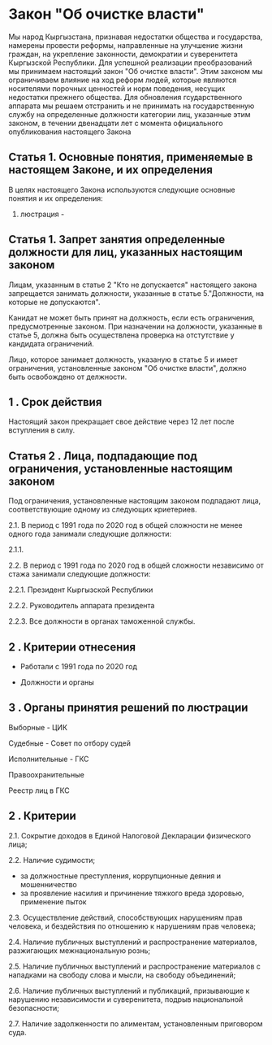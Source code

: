 
# Закон "Об очистке власти"

Мы народ Кыргызстана, признавая недостатки общества и государства, намерены провести реформы, направленные на улучшение жизни граждан, на укрепление законности, демократии и суверенитета Кыргызской Республики. Для успешной реализации преобразований мы принимаем настоящий закон "Об очистке власти". 
Этим законом мы ограничиваем влияние на ход реформ людей, которые являются носителями порочных ценностей и норм поведения, несущих недостатки прежнего общества. Для обновления гсударственного аппарата мы решаем отстранить и не принимать на государственную службу на определенные должности категории лиц, указанные этим законом, в течении двенадцати лет с момента официального опубликования настоящего Закона

## Статья 1. Основные понятия, применяемые в настоящем Законе, и их определения

В целях настоящего Закона используются следующие основные понятия и их определения:

1) люстрация - 

## Статья 1. Запрет занятия определенные должности для лиц, указанных настоящим законом
Лицам, указанным в статье 2 "Кто не допускается" настоящего закона запрещается занимать должности, указанные в статье 5."Должности, на которые не допускаются". 

Канидат не может быть принят на должность, если есть ограничения, предусмотренные законом. При назначении на должности, указанные в статье 5, должна быть осуществлена проверка на отстутствие у кандидата ограничений. 

Лицо, которое занимает должность, указаную в статье 5 и имеет ограничения, установленные законом "Об очистке власти", должно быть освобождено от делжности. 

## 1 . Срок действия 

Настоящий закон прекращает свое действие через 12 лет после вступления в силу.

## Статья 2 . Лица, подпадающие под ограничения, установленные настоящим законом

Под ограничения, установленные настоящим законом подпадают лица, соответствующие одному из следующих криетериев.

2.1. В период с 1991 года по 2020 год в общей сложности не менее одного года занимали следующие должности:

2.1.1. 

2.2. В период с 1991 года по 2020 год в общей сложности независимо от стажа занимали следующие должности:

2.2.1. Президент Кыргызской Республики

2.2.2. Руководитель аппарата президента

2.2.3. Все должности в органах таможенной службы.

## 2 . Критерии отнесения

- Работали с 1991 года по 2020 год

- Должности и органы

## 3 . Органы принятия решений по люстрации

Выборные - ЦИК

Судебные - Совет по отбору судей

Исполнительные - ГКС

Правоохранительные

Реестр лиц в ГКС

## 2 . Критерии

2.1. Сокрытие доходов в Единой Налоговой Декларации физического лица;

2.2. Наличие судимости;
-  за должностные преступления, коррупционные деяния и мошенничество
- за проявление насилия и причинение тяжкого вреда здоровью, применение пыток

2.3. Осуществление действий, способствующих нарушениям прав человека, и бездействия по отношению к нарушениям прав человека;

2.4. Наличие публичных выступлений и распространение материалов, разжигающих межнациональную рознь;

2.5. Наличие публичных выступлений и распространение материалов с нападками на свободу слова и  мысли, на свободу объединений;

2.6. Наличие публичных выступлений и публикаций, призывающие к нарушению независимости и суверенитета, подрыв национальной безопасности;

2.7. Наличие задолженности по алиментам, установленным приговором суда.
